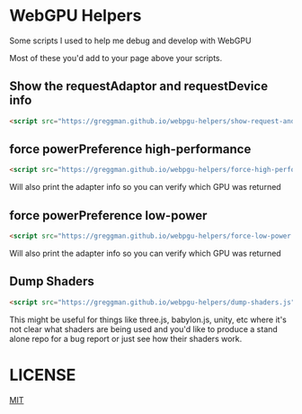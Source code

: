 # WebGPU Helpers

Some scripts I used to help me debug and develop with WebGPU

Most of these you'd add to your page above your scripts.

## Show the requestAdaptor and requestDevice info

```html
<script src="https://greggman.github.io/webpgu-helpers/show-request-and-adpater-info.js"></script>
```

## force powerPreference high-performance

```html
<script src="https://greggman.github.io/webpgu-helpers/force-high-performance.js"></script>
```

Will also print the adapter info so you can verify which GPU was returned

## force powerPreference low-power

```html
<script src="https://greggman.github.io/webpgu-helpers/force-low-power.js"></script>
```

Will also print the adapter info so you can verify which GPU was returned

## Dump Shaders

```html
<script src="https://greggman.github.io/webpgu-helpers/dump-shaders.js"></script>
```

This might be useful for things like three.js, babylon.js, unity, etc where it's not clear what shaders are being used and you'd
like to produce a stand alone repo for a bug report or just see
how their shaders work.

# LICENSE

[MIT](LICENSE.md)
